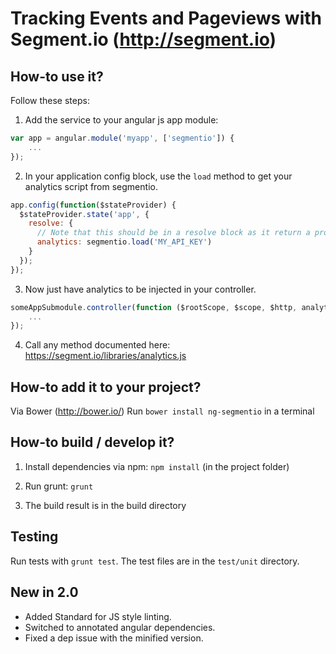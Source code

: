 # Tracking Events and Pageviews with Segment.io (http://segment.io)

## How-to use it?

Follow these steps:

1) Add the service to your angular js app module:

```javascript
var app = angular.module('myapp', ['segmentio']) {
    ...
});
```

2) In your application config block, use the `load` method to get your analytics script from segmentio.

```javascript
app.config(function($stateProvider) {
  $stateProvider.state('app', {
    resolve: {
      // Note that this should be in a resolve block as it return a promise
      analytics: segmentio.load('MY_API_KEY')
    }
  });
});
```

3) Now just have analytics to be injected in your controller.

```javascript
someAppSubmodule.controller(function ($rootScope, $scope, $http, analytics) {
    ...
});
```

4) Call any method documented here: https://segment.io/libraries/analytics.js

## How-to add it to your project?

Via Bower (http://bower.io/)
Run `bower install ng-segmentio` in a terminal

## How-to build / develop it?

1) Install dependencies via npm: `npm install` (in the project folder)

2) Run grunt: `grunt`

3) The build result is in the build directory

## Testing

Run tests with `grunt test`. The test files are in the `test/unit` directory.

## New in 2.0

* Added Standard for JS style linting.
* Switched to annotated angular dependencies.
* Fixed a dep issue with the minified version.
